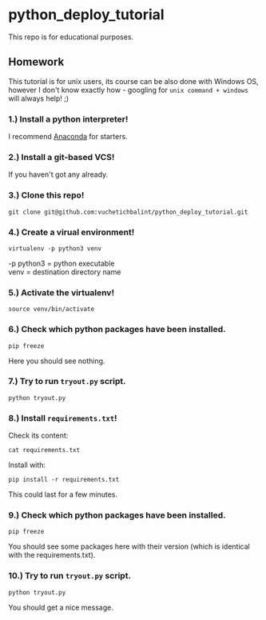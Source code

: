 # python_deploy_tutorial
This repo is for educational purposes.

## Homework

This tutorial is for unix users, its course can be also done with Windows OS, however I don't know exactly how - googling for `unix command + windows` will always help! ;)

### 1.) Install a python interpreter!
I recommend [Anaconda](https://www.anaconda.com/download/) for starters.

### 2.) Install a git-based VCS!
If you haven't got any already.

### 3.) Clone this repo!
```shell
git clone git@github.com:vuchetichbalint/python_deploy_tutorial.git
```

### 4.) Create a virual environment!
```shell
virtualenv -p python3 venv
```
-p python3 = python executable  
venv = destination directory name

### 5.) Activate the virtualenv!
```shell
source venv/bin/activate
```

### 6.) Check which python packages have been installed.
```shell
pip freeze
```
Here you should see nothing.

### 7.) Try to run `tryout.py` script.
```shell
python tryout.py
```

### 8.) Install `requirements.txt`!
Check its content:
```shell
cat requirements.txt
```
Install with:
```shell
pip install -r requirements.txt
```
This could last for a few minutes.
### 9.) Check which python packages have been installed.
```shell
pip freeze
```
You should see some packages here with their version (which is identical with the requirements.txt).

### 10.) Try to run `tryout.py` script.
```shell
python tryout.py
```
You should get a nice message.



